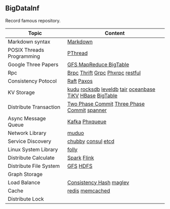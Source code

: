## BigDataInf
Record famous repository.

|Topic   | Content|
| ------ | ------ |
| Markdown syntax | [Markdown](https://www.markdownguide.org/basic-syntax/)|
|POSIX Threads Programming | [PThread](https://computing.llnl.gov/tutorials/pthreads/)|
|Google Three Papers | [GFS MapReduce BigTable](./GoogleThreePapers/ThreePapers.md)|
|Rpc |[Brpc]() [Thrift]() [Grpc]() [Phxrpc]() [restful]()|
|Consistency Potocol | [Raft](./ConsistencyProtocol/Raft.md) [Paxos](./ConsistencyProtocol/Paxos.md)
|KV Storage |[kudu](./KVStorage/Kudu.md) [rocksdb]() [leveldb]() [tair]() [oceanbase]() [TiKV]() [HBase]() [BigTable]()|
|Distribute Transaction|[Two Phase Commit]() [Three Phase Commit]() [spanner]()|
|Async Message Queue| [Kafka]() [Phxqueue]()|
|Network Library|[muduo]()|
|Service Discovery|[chubby]() [consul]() [etcd]()|
|Linux System Library|[folly]()|
|Distribute Calculate|[Spark]() [Flink]()|
|Distribute File System|[GFS]() [HDFS]()|
|Graph Storage||
|Load Balance|[Consistency Hash]() [maglev]()|
|Cache|[redis]() [memcached]()|
|Distribute Lock||
